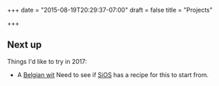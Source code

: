 +++
date = "2015-08-19T20:29:37-07:00"
draft = false
title = "Projects"

+++

## Next up

Things I'd like to try in 2017:

- A [Belgian wit](/halfwit/) Need to see if [SiOS](http://sios.ch) has a recipe for this to start from.